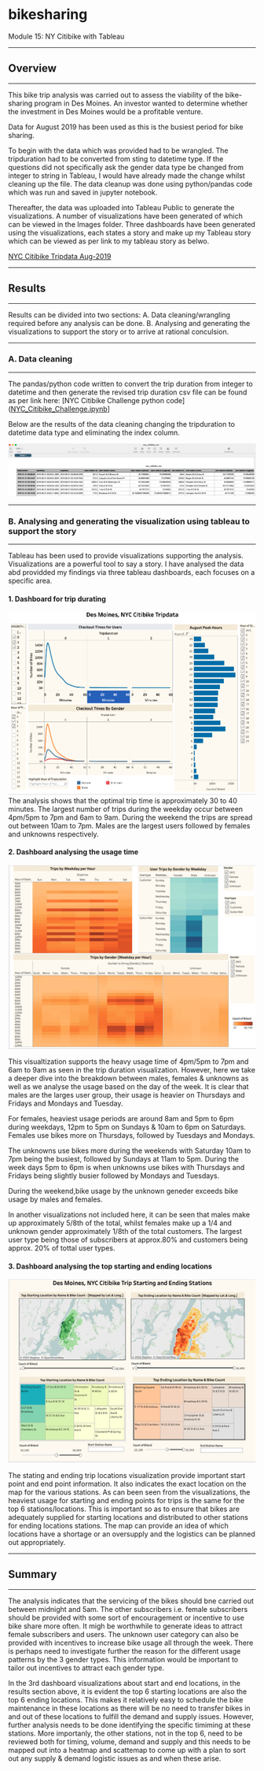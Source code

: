 # bikesharing

Module 15: NY Citibike with Tableau
___
 
## Overview
___

This bike trip analysis was carried out to assess the viability of the bike-sharing program in Des Moines. An investor wanted to determine whether the investment in Des Moines would be a profitable venture.
 
Data for August 2019 has been used as this is the busiest period for bike sharing. 

To begin with the data which was provided had to be wrangled. The tripduration had to be converted from sting to datetime type. If the questions did not specifically ask the gender data type be changed from integer to string in Tableau, I would have already made the change whilst cleaning up the file. The data cleanup was done using python/pandas code which was run and saved in jupyter notebook.

Thereafter, the data was uploaded into Tableau Public to generate the visualizations. A number of visualizations have been generated of which can be viewed in the Images folder. Three dashboards have been generated using the visualizations, each states a story and make up my Tableau story which can be viewed as per link to my tableau story as belwo.

[NYC Citibike Tripdata Aug-2019](https://public.tableau.com/views/NYCCitibikeTripdataAug-2019/DesMoinesNYCCitibikeTripsAug-2019?:language=en-US&:display_count=n&:origin=viz_share_link)
___

## Results
___

Results can be divided into two sections:
A. Data cleaning/wrangling required before any analysis can be done.
B. Analysing and generating the visualizations to support the story or to arrive at rational conculsion.

___

### A. Data cleaning
___

The pandas/python code written to convert the trip duration from integer to datetime and then generate the revised trip duration csv file can be found as per link here: [NYC Citibike Challenge python code]([NYC_Citibike_Challenge.ipynb](https://github.com/fareenamughal/bikesharing/blob/main/NYC_Citibike_Challenge.ipynb)]

Below are the results of the data cleaning changing the tripduration to datetime data type and eliminating the index column.

![Revised NYC Citibike csv](https://github.com/fareenamughal/bikesharing/blob/5082e0ac1987257a5e8bb1d4bd9399a949494e53/Images/screenshot_nyc_citibike_rev_csv_file.png)
___

### B. Analysing and generating the visualization using tableau to support the story
___

Tableau has been used to provide visualizations supporting the analysis. Visualizations are a powerful tool to say a story. I have analysed the data abd providded my findings via three tableau dashboards, each focuses on a specific area.

 #### 1. Dashboard for trip durating

![Trip Duration Dashboard](https://github.com/fareenamughal/bikesharing/blob/d2c48f22611901c59f3145b5229a858b611e676a/Images/Dashboard_1_Trip_duration.png)
The analysis shows that the optimal trip time is approximately 30 to 40 minutes. The largest number of trips during the weekday occur between 4pm/5pm to 7pm  and 6am to 9am. During the weekend the trips are spread out between 10am to 7pm. 
Males are the largest users followed by females and unknowns respectively.


#### 2. Dashboard analysing the usage time


![Usage Time or Heatmap Dashboard](https://github.com/fareenamughal/bikesharing/blob/10b5c10cb719578adf8dcd124ddd7c60cb278cc4/Images/Dashboard_2_Usage_time.png)

This visualtization supports the heavy usage time of 4pm/5pm to 7pm  and 6am to 9am as seen in the trip duration visualization. However, here we take a deeper dive into the breakdown between males, females & unknowns as well as we analyse the usage based on the day of the week. It is clear that males are the larges user group, their usage is heavier on Thursdays and Fridays and Mondays and Tuesday. 

For females, heaviest usage periods are around 8am and 5pm to 6pm during weekdays, 12pm to 5pm on Sundays & 10am to 6pm on Saturdays. Females use bikes more on Thursdays, followed by Tuesdays and Mondays.

The unknowns use bikes more during the weekends with Saturday 10am to 7pm being the busiest, followed by Sundays at 11am to 5pm. During the week days 5pm to 6pm is when unknowns use bikes with Thursdays and Fridays being slightly busier followed by Mondays and Tuesdays.

During the weekend,bike usage by the unknown geneder exceeds bike usage by males and females. 

In another visualizations not included here, it can be seen that males make up approximately 5/8th of the total, whilst females make up a 1/4 and unknown gender approximately 1/8th of the total customers. The largest user type being those of subscribers at approx.80% and customers being approx. 20% of tottal user types. 


#### 3. Dashboard analysing the top starting and ending locations


![Location Dashboard](https://github.com/fareenamughal/bikesharing/blob/10b5c10cb719578adf8dcd124ddd7c60cb278cc4/Images/Dashboard_3_Start_End_Locations.png)

The stating and ending trip locations visualization provide important start point and end point information. It also indicates the exact location on the map for the various stations. As can been seen from the visualizations, the heaviest usage for starting and ending points for trips is the same for the top 6 stations/locations. This is important so as to ensure that bikes are adequately supplied for starting locations and distributed to other stations for ending locations stations. The map can provide an idea of which locations have a shortage or an oversupply and the logistics can be planned out appropriately.
___

## Summary
___

The analysis indicates that the servicing of the bikes should bne carried out between midnight and 5am. The other subscribers i.e. female subscribers should be provided with some sort of encouragement or incentive to use bike share more often. It migh be worthwhile to generate ideas to attract female subscribers and users. The unknown user category can also be provided with incentives to increase bike usage all through the week. There is perhaps need to investigate further the reason for the different usage patterns by the 3 gender types. This information would be important to tailor out incentives to attract each gender type.

In the 3rd dashboard visualizations about start and end locations, in the results section above, it is evident the top 6 starting locations are also the top 6 ending locations. This makes it relatively easy to schedule the bike maintenance in these locations as there will be no need to transfer bikes in and out of these locations to fulfill the demand and supply issues. However, further analysis needs to be done identifying the specific timiming at these stations. More importanly, the other stations, not in the top 6, need to be reviewed both for timing, volume, demand and supply and this needs to be mapped out into a heatmap and scattemap to come up with a plan to sort out any supply & demand logistic issues as and when these arise.


